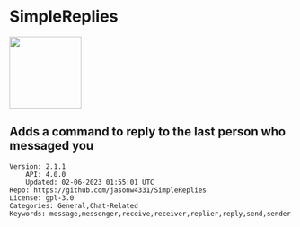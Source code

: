 # SimpleReplies
<img src="https://raw.githubusercontent.com/jasonw4331/SimpleReplies/cacf3c4b2666be83c73444e8b5d9a0aabf070541/icon.png" width="128" height="128" />

## Adds a command to reply to the last person who messaged you
```properties
Version: 2.1.1
    API: 4.0.0
    Updated: 02-06-2023 01:55:01 UTC
Repo: https://github.com/jasonw4331/SimpleReplies
License: gpl-3.0
Categories: General,Chat-Related
Keywords: message,messenger,receive,receiver,replier,reply,send,sender
```